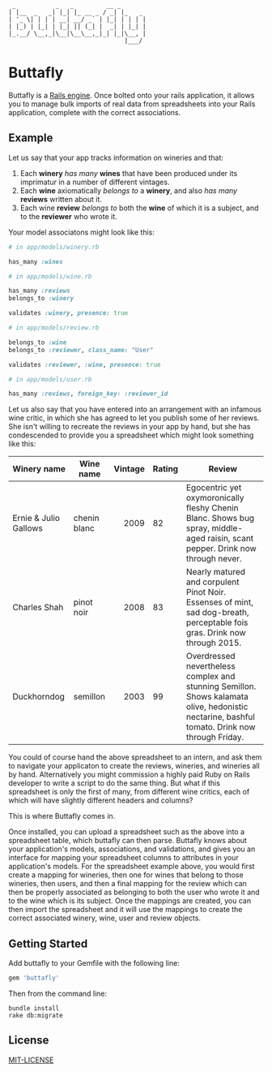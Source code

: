      _           _   _         __ _       
    | |__  _   _| |_| |_ __ _ / _| |_   _ 
    | '_ \| | | | __| __/ _` | |_| | | | |
    | |_) | |_| | |_| || (_| |  _| | |_| |
    |_.__/ \__,_|\__|\__\__,_|_| |_|\__, |
                                    |___/ 


# Buttafly

Buttafly is a [Rails engine](http://guides.rubyonrails.org/engines.html). Once bolted onto your rails application, it allows you to manage bulk imports of real data from spreadsheets into your Rails application, complete with the correct associations. 

## Example

Let us say that your app tracks information on wineries and that: 

1. Each __winery__ *has many* __wines__ that have been produced under its imprimatur in a number of different vintages.
2. Each __wine__ axiomatically *belongs to* a __winery__, and also *has many* __reviews__ written about it.
3. Each wine __review__ *belongs to* both the __wine__ of which it is a subject, and to the __reviewer__ who wrote it. 

Your model associatons might look like this:

```ruby
# in app/models/winery.rb

has_many :wines
```
```ruby
# in app/models/wine.rb

has_many :reviews
belongs_to :winery

validates :winery, presence: true
```
```ruby
# in app/models/review.rb

belongs_to :wine
belongs_to :reviewer, class_name: "User"

validates :reviewer, :wine, presence: true
```
```ruby
# in app/models/user.rb

has_many :reviews, foreign_key: :reviewer_id
```

Let us also say that you have entered into an arrangement with an infamous wine critic, in which she has agreed to let you publish some of her reviews. She isn't willing to recreate the reviews in your app by hand, but she has condescended to provide you a spreadsheet which might look something like this:

| Winery name           | Wine name     | Vintage | Rating  | Review  |
| --------------        |---------------|--------:|-------- |---------| 
| Ernie & Julio Gallows | chenin blanc  | 2009    | 82      | Egocentric yet oxymoronically fleshy Chenin Blanc. Shows bug spray, middle-aged raisin, scant pepper. Drink now through never. |
| Charles Shah          | pinot noir    | 2008    | 83      | Nearly matured and corpulent Pinot Noir. Essenses of mint, sad dog-breath, perceptable fois gras. Drink now through 2015. |
| Duckhorndog           | semillon      | 2003    | 99      | Overdressed nevertheless complex and stunning Semillon. Shows kalamata olive, hedonistic nectarine, bashful tomato. Drink now through Friday. |

You could of course hand the above spreadsheet to an intern, and ask them to navigate your applicaton to create the reviews, wineries, and wineries all by hand. Alternatively you might commission a highly paid Ruby on Rails developer to write a script to do the same thing. But what if this spreadsheet is only the first of many, from different wine critics, each of which will have slightly different headers and columns? 

This is where Buttafly comes in.

Once installed, you can upload a spreadsheet such as the above into a spreadsheet table, which buttafly can then parse. Buttafly knows about your application's models, associations, and validations, and gives you an interface for mapping your spreadsheet columns to attributes in your application's models. For the spreadsheet example above, you would first create a mapping for wineries, then one for wines that belong to those wineries, then users, and then a final mapping for the review which can then be properly associated as belonging to both the user who wrote it and to the wine which is its subject. Once the mappings are created, you can then import the spreadsheet and it will use the mappings to create the correct associated winery, wine, user and review objects. 


## Getting Started

Add buttafly to your Gemfile with the following line:

```ruby
gem 'buttafly'
```

Then from the command line:

```console
bundle install
rake db:migrate
```


## License

[MIT-LICENSE](http://en.wikipedia.org/wiki/MIT_License)